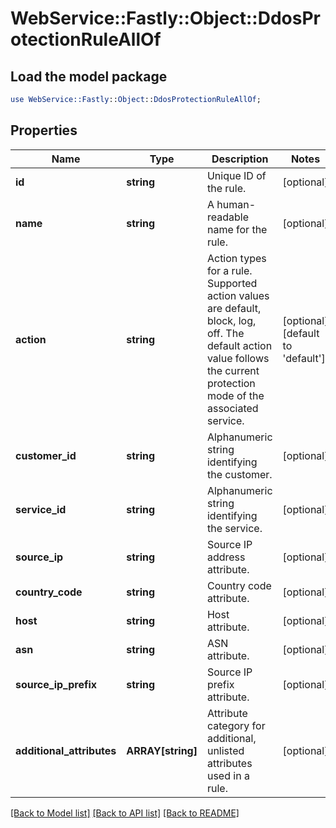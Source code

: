 # WebService::Fastly::Object::DdosProtectionRuleAllOf

## Load the model package
```perl
use WebService::Fastly::Object::DdosProtectionRuleAllOf;
```

## Properties
Name | Type | Description | Notes
------------ | ------------- | ------------- | -------------
**id** | **string** | Unique ID of the rule. | [optional] 
**name** | **string** | A human-readable name for the rule. | [optional] 
**action** | **string** | Action types for a rule. Supported action values are default, block, log, off. The default action value follows the current protection mode of the associated service. | [optional] [default to &#39;default&#39;]
**customer_id** | **string** | Alphanumeric string identifying the customer. | [optional] 
**service_id** | **string** | Alphanumeric string identifying the service. | [optional] 
**source_ip** | **string** | Source IP address attribute. | [optional] 
**country_code** | **string** | Country code attribute. | [optional] 
**host** | **string** | Host attribute. | [optional] 
**asn** | **string** | ASN attribute. | [optional] 
**source_ip_prefix** | **string** | Source IP prefix attribute. | [optional] 
**additional_attributes** | **ARRAY[string]** | Attribute category for additional, unlisted attributes used in a rule. | [optional] 

[[Back to Model list]](../README.md#documentation-for-models) [[Back to API list]](../README.md#documentation-for-api-endpoints) [[Back to README]](../README.md)


